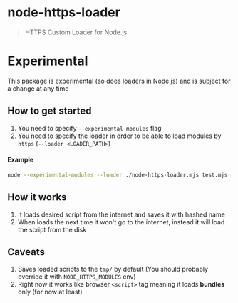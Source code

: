 # node-https-loader

> HTTPS Custom Loader for Node.js

# Experimental

This package is experimental (so does loaders in Node.js) and is subject for a change at any time

## How to get started

1. You need to specify `--experimental-modules` flag
2. You need to specify the loader in order to be able to load modules by `https` (`--loader <LOADER_PATH>`)

#### Example

```bash
node --experimental-modules --loader ./node-https-loader.mjs test.mjs
```

## How it works

1. It loads desired script from the internet and saves it with hashed name
2. When loads the next time it won't go to the internet, instead it will load the script from the disk

## Caveats

1. Saves loaded scripts to the `tmp/` by default (You should probably override it with `NODE_HTTPS_MODULES` env)
2. Right now it works like browser `<script>` tag meaning it loads **bundles** only (for now at least)
